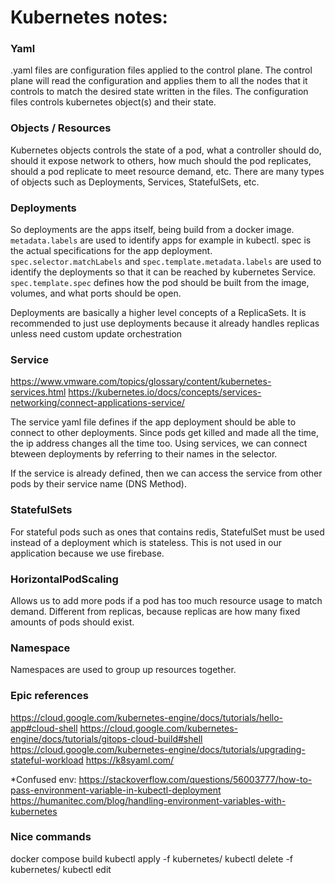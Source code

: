 # Kubernetes notes:

### Yaml
.yaml files are configuration files applied to the control plane. The control
plane will read the configuration and applies them to all the nodes that it
controls to match the desired state written in the files. The configuration files
controls kubernetes object(s) and their state.

### Objects / Resources
Kubernetes objects controls the state of a pod, what a controller should do,
should it expose network to others, how much should the pod replicates, should
a pod replicate to meet resource demand, etc. There are many types of objects
such as Deployments, Services, StatefulSets, etc.

### Deployments
So deployments are the apps itself, being build from a docker image.
`metadata.labels` are used to identify apps for example in kubectl.
spec is the actual specifications for the app deployment.
`spec.selector.matchLabels` and `spec.template.metadata.labels` are used to
identify the deployments so that it can be reached by kubernetes Service.
`spec.template.spec` defines how the pod should be built from the image, volumes,
and what ports should be open.

Deployments are basically a higher level concepts of a ReplicaSets. It is
recommended to just use deployments because it already handles replicas unless
need custom update orchestration

### Service
https://www.vmware.com/topics/glossary/content/kubernetes-services.html
https://kubernetes.io/docs/concepts/services-networking/connect-applications-service/

The service yaml file defines if the app deployment should be able to connect
to other deployments. Since pods get killed and made all the time, the ip
address changes all the time too. Using services, we can connect bteween
deployments by referring to their names in the selector.

If the service is already defined, then we can access the service from other
pods by their service name (DNS Method).

### StatefulSets
For stateful pods such as ones that contains redis, StatefulSet must be used
instead of a deployment which is stateless. This is not used in our application
because we use firebase.

### HorizontalPodScaling
Allows us to add more pods if a pod has too much resource usage to match demand.
Different from replicas, because replicas are how many fixed amounts of pods
should exist.

### Namespace
Namespaces are used to group up resources together.

### Epic references
https://cloud.google.com/kubernetes-engine/docs/tutorials/hello-app#cloud-shell
https://cloud.google.com/kubernetes-engine/docs/tutorials/gitops-cloud-build#shell
https://cloud.google.com/kubernetes-engine/docs/tutorials/upgrading-stateful-workload
https://k8syaml.com/

*Confused env:
https://stackoverflow.com/questions/56003777/how-to-pass-environment-variable-in-kubectl-deployment
https://humanitec.com/blog/handling-environment-variables-with-kubernetes

### Nice commands

docker compose build
kubectl apply -f kubernetes/
kubectl delete -f kubernetes/
kubectl edit